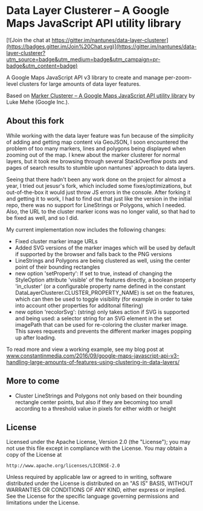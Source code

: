 Data Layer Clusterer – A Google Maps JavaScript API utility library
==============

[![Join the chat at https://gitter.im/nantunes/data-layer-clusterer](https://badges.gitter.im/Join%20Chat.svg)](https://gitter.im/nantunes/data-layer-clusterer?utm_source=badge&utm_medium=badge&utm_campaign=pr-badge&utm_content=badge)

A Google Maps JavaScript API v3 library to create and manage per-zoom-level clusters for large amounts of data layer features.

Based on [Marker Clusterer – A Google Maps JavaScript API utility library](https://github.com/googlemaps/js-marker-clusterer) by Luke Mehe (Google Inc.).

## About this fork

While working with the data layer feature was fun because of the simplicity of adding and getting map content via GeoJSON, I soon encountered the problem of too many markers, lines and polygons being displayed when zooming out of the map. I knew about the marker clusterer for normal layers, but it took me browsing through several StackOverflow posts and pages of search results to stumble upon nantunes' approach to data layers.

Seeing that there hadn't been any work done on the project for almost a year, I tried out jesusr's fork, which included some fixes/optimizations, but out-of-the-box it would just throw JS errors in the console. After forking it and getting it to work, I had to find out that just like the version in the initial repo, there was no support for LineStrings or Polygons, which I needed. Also, the URL to the cluster marker icons was no longer valid, so that had to be fixed as well, and so I did.

My current implementation now includes the following changes:
- Fixed cluster marker image URLs
- Added SVG versions of the marker images which will be used by default if supported by the browser and falls back to the PNG versions
- LineStrings and Polygons are being clustered as well, using the center point of their bounding rectangles
- new option 'setProperty': If set to true, instead of changing the StyleOption attribute 'visible' of the features directly, a boolean property 'in_cluster' (or a configurable property name defined in the constant DataLayerClusterer.CLUSTER_PROPERTY_NAME) is set on the features, which can then be used to toggle visibility (for example in order to take into account other properties for additonal filtering)
- new option 'recolorSvg': (string) only takes action if SVG is supported and being used: a selector string for an SVG element in the set imagePath that can be used for re-coloring the cluster marker image. This saves requests and prevents the different marker images popping up after loading.

To read more and view a working example, see my blog post at www.constantinmedia.com/2016/09/google-maps-javascript-api-v3-handling-large-amounts-of-features-using-clustering-in-data-layers/

## More to come
- Cluster LineStrings and Polygons not only based on their bounding rectangle center points, but also if they are becoming too small according to a threshold value in pixels for either width or height

## License

Licensed under the Apache License, Version 2.0 (the "License");
you may not use this file except in compliance with the License.
You may obtain a copy of the License at

    http://www.apache.org/licenses/LICENSE-2.0

Unless required by applicable law or agreed to in writing, software
distributed under the License is distributed on an "AS IS" BASIS,
WITHOUT WARRANTIES OR CONDITIONS OF ANY KIND, either express or implied.
See the License for the specific language governing permissions and
limitations under the License.
